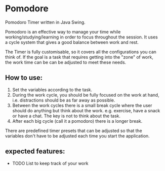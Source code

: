 # Pomodore
Pomodoro Timer written in Java Swing.

Pomodoro is an effective way to manage your time while working/studying/learning in order to focus throughout the session.
It uses a cycle system that gives a good balance between work and rest.

The Timer is fully customisable, so it covers all the configurations you can think of.
If the goal is a task that requires getting into the "zone" of work, the work time can be can be adjusted to meet these needs.

## How to use:
1. Set the variables according to the task.
2. During the work cycle, you should be fully focused on the work at hand, i.e. distractions should be as far away as possible.
3. Between the work cycles there is a small break cycle where the user should do anything but think about the work.
e.g. exercise, have a snack or have a chat.
The key is not to think about the task.
4. After each big cycle (call it a pomodoro) there is a longer break.

There are predefined timer presets that can be adjusted so that the variables don't have to be adjusted each time you start the application.

## expected features:
- TODO List to keep track of your work 
